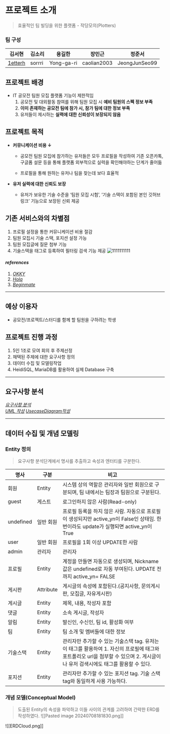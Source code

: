 
# 프로젝트 소개
> 효율적인 팀 빌딩을 위한 플랫폼 - 작당모의(Plotters)



### 팀 구성

| 김서현                                   | 김소리    | 용길한        | 장민근         | 정준서           |
| ------------------------------------- | ------ | ---------- | ----------- | ------------- |
| [1etterh](https://github.com/1etterh) | sorrri | Yong-ga-ri | caolian2003 | JeongJunSeo99 |

## 프로젝트 배경
- IT  공모전 팀원 모집 플랫폼 기능이 제한적임
    1. 공모전 및 대외활동 참여를 위해 팀원 모집 시 **예비 팀원의 스펙 정보 부족**
    2. **이미 존재하는 공모전 팀에 참가 시, 참가 팀에 대한 정보 부족**
    3. 유저들이 제시하는 **실력에 대한 신뢰성이 보장되지 않음**

## 프로젝트 목적
- **커뮤니케이션 비용 ↓**
    -   공모전 팀원 모집에 참가하는 유저들은 모두 프로필을 작성하여 기존 오픈카톡, 구글폼 설문 등을 통해 플랫폼 외부적으로 실력을 확인해야하는 단계가 줄어듦

    - 프로필을 통해 원하는 유저나 팀을 찾는데 보다 효율적
- **유저 실력에 대한 신뢰도 보장**

    - 유저가 보유한 기술 수준을 ‘팀원 모집 시험’, ‘기술 스택이 포함된 본인 깃허브 링크’ 기능으로  보장된 신뢰 제공

## 기존 서비스와의 차별점
1. 프로필 설정을 통한 커뮤니케이션 비용 절감
2. 팀원 모집시 기술 스택, 포지션 설정 가능
3. 팀원 모집글에 질문 첨부 기능
4. 기술스택을 태그로 등록하여 필터링 검색 기능 제공
   ![1111111111](https://github.com/1willcommit/jdme/assets/82440364/b87ce0f4-dcf8-414a-8a4e-3adeb13056e1)

#### _references_
1. [_OKKY_](https://okky.kr/)
2. [_Hola_](https://holaworld.io/)
3. [_Beginmate_](https://beginmate.com/)
---

## 예상 이용자
- 공모전/프로젝트/스터디를 함께 할 팀원을 구하려는 학생

## 프로젝트 진행 과정
1. 5인 1조로 모여 회의 후 주제선정
2. 채택된 주제에 대한 요구사항 정의
3. 데이터 수집 및 모델링작업
4. HeidiSQL, MariaDB를 활용하여 실제 Database 구축

---


## 요구사항 분석

[_요구사항 분석_](https://docs.google.com/spreadsheets/d/1kQ2-s_K4Ma4VO2P3hSHa7F0qFnhoF_lXNa2N63ZqfLA/edit?usp=sharing) </br>
[_UML 작성_](assets/flowchart.png)
[_UsecaseDiagram작성_](assets/usecaseDiagram.png)

--- 

## 데이터 수집 및 개념 모델링

### Entity 정의
> 요구사항 분석단계에서 명사를 추출하고 속성과 엔터티를 구분한다.


| 명사        | 구분        | 비고                                                                                                          |
| --------- | --------- | ----------------------------------------------------------------------------------------------------------- |
| 회원        | Entity    | 시스템 상의 역할은 관리자와 일반 회원으로 구분되며, 팀 내에서는 팀장과 팀원으로 구분된다.                                                         |
| guest     | 게스트       | 로그인하지 않은 사람(Read-only)                                                                                      |
| undefined | 일반 회원     | 프로필 등록을 하지 않은 사람. 자동으로 프로필이 생성되지만 active_yn이 False인 상태임. 한번이라도 update가 실행되면 active_yn이 True                 |
| user      | 일반 회원     | 프로필을 1회 이상 UPDATE한 사람                                                                                       |
| admin     | 관리자       | 관리자                                                                                                         |
| 프로필       | Entity    | 계정을 만들면 자동으로 생성되며, Nickname값은 undefined로 자동 부여된다. UPDATE 전까지 active_yn= FALSE                               |
| 게시판       | Attribute | 게시글의 속성에 포함된다.(공지사항, 문의게시판, 모집글, 자유게시판)                                                                     |
| 게시글       | Entity    | 제목, 내용, 작성자 포함                                                                                              |
| 댓글        | Entity    | 소속 게시글, 작성자                                                                                                 |
| 알림        | Entity    | 발신인, 수신인, 팀 id, 활성화 여부                                                                                      |
| 팀         | Entity    | 팀 소개 및 멤버들에 대한 정보                                                                                           |
| 기술스택      | Entity    | 관리자만 추가할 수 있는 기술스택 tag. 유저는 이 태그를 활용하여 1. 자신의 프로필에 태그와 포트폴리오 url을 첨부할 수 있으며 2. 게시글이나 유저 검색시에도 태그를 활용할 수 있다. |
| 포지션       | Entity    | 관리자만 추가할 수 있는 포지션 tag. 기술 스택tag와 동일하게 사용 가능하다.                                                              |

### 개념 모델(Conceptual Model)
> 도출된 Entity의 속성을 파악하고 이들 사이의 관계를 고려하여 간략한 ERD를 작성하였다.
> ![[Pasted image 20240708181830.png]]

![[ERDCloud.png]]